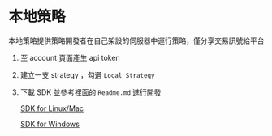 # 本地策略
本地策略提供策略開發者在自己架設的伺服器中運行策略，僅分享交易訊號給平台

1. 至 account 頁面產生 api token
2. 建立一支 strategy ，勾選 `Local Strategy`
3. 下載 SDK 並參考裡面的 `Readme.md` 進行開發
    
    [SDK for Linux/Mac](https://drive.google.com/open?id=1NVanTME-1roTcjfXwJ1vl_xA6SDVIlzM)
    
    [SDK for Windows](https://drive.google.com/open?id=1nvonyTV-XmMu5IstntRN6eYgX3tu8ulO)
